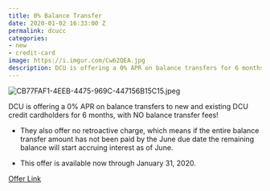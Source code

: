 ```yaml
---
title: 0% Balance Transfer
date: 2020-01-02 16:33:00 Z
permalink: dcucc
categories:
- new
- credit-card
image: https://i.imgur.com/Cw62QEA.jpg
description: DCU is offering a 0% APR on balance transfers for 6 months
---
```


![CB77FAF1-4EEB-4475-969C-447156B15C15.jpeg](/uploads/CB77FAF1-4EEB-4475-969C-447156B15C15.jpeg)

DCU is offering a 0% APR on balance transfers to new and existing DCU credit cardholders for 6 months, with NO balance transfer fees!

* They also offer no retroactive charge, which means if the entire balance transfer amount has not been paid by the June due date the remaining balance will start accruing interest as of June.

* This offer is available now through January 31, 2020.

[Offer Link](https://www.dcu.org/services/fee-free-services/online-balances-transfers.html)
